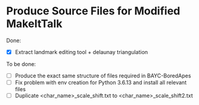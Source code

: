 # Produce Source Files for Modified MakeItTalk

Done:
- [X] Extract landmark editing tool + delaunay triangulation

To be done:
- [ ] Produce the exact same structure of files required in BAYC-BoredApes
- [ ] Fix problem with env creation for Python 3.6.13 and install all relevant files
- [ ] Duplicate <char_name>_scale_shift.txt to <char_name>_scale_shift2.txt

